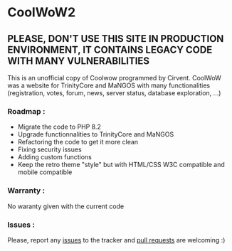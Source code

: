 # CoolWoW2
## PLEASE, DON'T USE THIS SITE IN PRODUCTION ENVIRONMENT, IT CONTAINS LEGACY CODE WITH MANY VULNERABILITIES

This is an unofficial copy of Coolwow programmed by Cirvent. CoolWoW was a website for TrinityCore and MaNGOS with many functionalities (registration, votes, forum, news, server status, database exploration, ...)

### Roadmap :
 * Migrate the code to PHP 8.2
 * Upgrade functionnalities to TrinityCore and MaNGOS
 * Refactoring the code to get it more clean
 * Fixing security issues
 * Adding custom functions
 * Keep the retro theme "style" but with HTML/CSS W3C compatible and mobile compatible

### Warranty :
No waranty given with the current code

### Issues :
Please, report any [issues](https://github.com/galathil/coolwow2/issues) to the tracker and [pull requests](https://github.com/galathil/coolwow2/pulls) are welcoming :)
